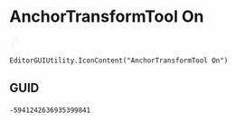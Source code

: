 # AnchorTransformTool On
![](/img/AnchorTransformTool%20On.png)

``` CSharp
EditorGUIUtility.IconContent("AnchorTransformTool On")
```
## GUID
```
-5941242636935399841
```
